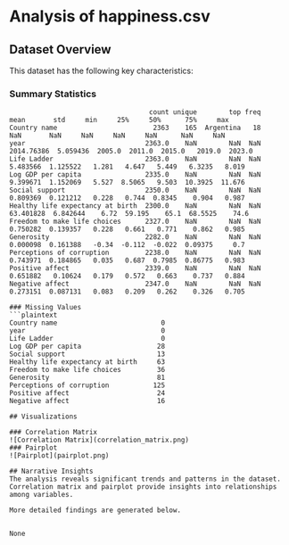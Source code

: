 # Analysis of happiness.csv

## Dataset Overview
This dataset has the following key characteristics:

### Summary Statistics
```plaintext
                                   count unique        top freq        mean       std     min     25%     50%      75%     max
Country name                        2363    165  Argentina   18         NaN       NaN     NaN     NaN     NaN      NaN     NaN
year                              2363.0    NaN        NaN  NaN  2014.76386  5.059436  2005.0  2011.0  2015.0   2019.0  2023.0
Life Ladder                       2363.0    NaN        NaN  NaN    5.483566  1.125522   1.281   4.647   5.449   6.3235   8.019
Log GDP per capita                2335.0    NaN        NaN  NaN    9.399671  1.152069   5.527  8.5065   9.503  10.3925  11.676
Social support                    2350.0    NaN        NaN  NaN    0.809369  0.121212   0.228   0.744  0.8345    0.904   0.987
Healthy life expectancy at birth  2300.0    NaN        NaN  NaN   63.401828  6.842644    6.72  59.195    65.1  68.5525    74.6
Freedom to make life choices      2327.0    NaN        NaN  NaN    0.750282  0.139357   0.228   0.661   0.771    0.862   0.985
Generosity                        2282.0    NaN        NaN  NaN    0.000098  0.161388   -0.34  -0.112  -0.022  0.09375     0.7
Perceptions of corruption         2238.0    NaN        NaN  NaN    0.743971  0.184865   0.035   0.687  0.7985  0.86775   0.983
Positive affect                   2339.0    NaN        NaN  NaN    0.651882   0.10624   0.179   0.572   0.663    0.737   0.884
Negative affect                   2347.0    NaN        NaN  NaN    0.273151  0.087131   0.083   0.209   0.262    0.326   0.705

### Missing Values
```plaintext
Country name                          0
year                                  0
Life Ladder                           0
Log GDP per capita                   28
Social support                       13
Healthy life expectancy at birth     63
Freedom to make life choices         36
Generosity                           81
Perceptions of corruption           125
Positive affect                      24
Negative affect                      16

## Visualizations

### Correlation Matrix
![Correlation Matrix](correlation_matrix.png)
### Pairplot
![Pairplot](pairplot.png)

## Narrative Insights
The analysis reveals significant trends and patterns in the dataset. Correlation matrix and pairplot provide insights into relationships among variables.

More detailed findings are generated below.


None